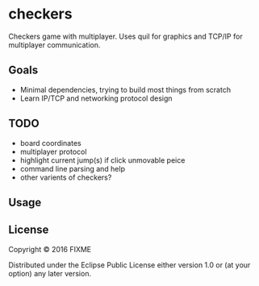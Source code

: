 # checkers

Checkers game with multiplayer. 
Uses quil for graphics and TCP/IP for multiplayer communication.

## Goals
* Minimal dependencies, trying to build most things from scratch
* Learn IP/TCP and networking protocol design

## TODO
* board coordinates
* multiplayer protocol
* highlight current jump(s) if click unmovable peice
* command line parsing and help
* other varients of checkers?

## Usage

## License

Copyright © 2016 FIXME

Distributed under the Eclipse Public License either version 1.0 or (at
your option) any later version.

